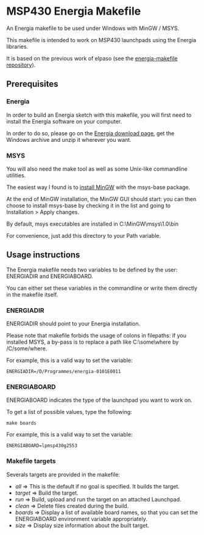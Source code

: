 MSP430 Energia Makefile
========================

An Energia makefile to be used under Windows with MinGW / MSYS.

This makefile is intended to work on MSP430 launchpads using the Energia libraries.

It is based on the previous work of elpaso (see the [energia-makefile repository](https://github.com/elpaso/energia-makefile)).

Prerequisites
--------------------


### Energia

In order to build an Energia sketch with this makefile, you will first need to install the Energia software on your computer.

In order to do so, please go on the [Energia download page](http://energia.nu/download/), get the Windows archive and unzip it wherever you want. 

### MSYS

You will also need the make tool as well as some Unix-like commandline utilities.

The easiest way I found is to [install MinGW](http://sourceforge.net/projects/mingw/files/) with the msys-base package.

At the end of MinGW installation, the MinGW GUI should start: you can then choose to install msys-base by checking it in the list and going to Installation > Apply changes.

By default, msys executables are installed in C:\MinGW\msys\1.0\bin

For convenience, just add this directory to your Path variable.

Usage instructions
--------------------

The Energia makefile needs two variables to be defined by the user: ENERGIADIR and ENERGIABOARD.

You can either set these variables in the commandline or write them directly in the makefile itself.

### ENERGIADIR

ENERGIADIR should point to your Energia installation.

Please note that makefile forbids the usage of colons in filepaths: if you installed MSYS, a by-pass is to replace a path like C:\some\where by /C/some/where.

For example, this is a valid way to set the variable:

    ENERGIADIR=/D/Programmes/energia-0101E0011

### ENERGIABOARD

ENERGIABOARD indicates the type of the launchpad you want to work on.

To get a list of possible values, type the following:

    make boards

For example, this is a valid way to set the variable:

    ENERGIABOARD=lpmsp430g2553

### Makefile targets

Severals targets are provided in the makefile:

* *all* => This is the default if no goal is specified. It builds the target.
* *target* => Build the target.
* *run* => Build, upload and run the target on an attached Launchpad.
* *clean* => Delete files created during the build.
* *boards* => Display a list of available board names, so that you can set the ENERGIABOARD environment variable appropriately.
* *size* => Display size information about the built target.
